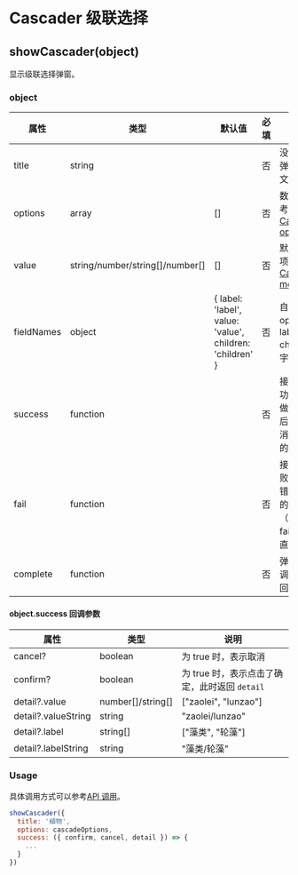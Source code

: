# Cascader 级联选择

## showCascader(object)

显示级联选择弹窗。

### object

| 属性       | 类型                            | 默认值                                                   | 必填 | 说明                                                                                    |
| ---------- | ------------------------------- | -------------------------------------------------------- | ---- | --------------------------------------------------------------------------------------- |
| title      | string                          |                                                          | 否   | 没有选择时弹窗的标题文案                                                                |
| options    | array                           | []                                                       | 否   | 数据集，参考 [Cascader options](../components/Cascader.md#options-的结构)               |
| value      | string/number/string[]/number[] | []                                                       | 否   | 默认的选中项，考参考 [Cascader modelValue](../components/Cascader.md#modelvalue-的结构) |
| fieldNames | object                          | { label: 'label', value: 'value', children: 'children' } | 否   | 自定义 options 中 label value children 的字段 key                                       |
| success    | function                        |                                                          | 否   | 接口调用成功（在用户做出选择后，如取消，确定）的回调函数                                |
| fail       | function                        |                                                          | 否   | 接口调用失败（如传入错误的参数）的回调函数（不传入 fail 遇错误直接抛出）                |
| complete   | function                        |                                                          | 否   | 弹窗关闭或调用失败的回调函数                                                            |

#### object.success 回调参数

| 属性                | 类型              | 说明                                          |
| ------------------- | ----------------- | --------------------------------------------- |
| cancel?             | boolean           | 为 true 时，表示取消                          |
| confirm?            | boolean           | 为 true 时，表示点击了确定，此时返回 `detail` |
| detail?.value       | number[]/string[] | ["zaolei", "lunzao"]                          |
| detail?.valueString | string            | "zaolei/lunzao"                               |
| detail?.label       | string[]          | ["藻类", "轮藻"]                              |
| detail?.labelString | string            | "藻类/轮藻"                                   |

### Usage

具体调用方式可以参考[API 调用](../guide/import.md#api-调用)。

```JavaScript
showCascader({
  title: '植物',
  options: cascadeOptions,
  success: ({ confirm, cancel, detail }) => {
    ...
  }
})
```
